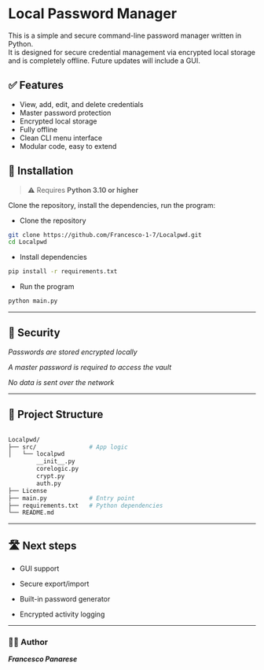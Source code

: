 # Local Password Manager

This is a simple and secure command-line password manager written in Python.  
It is designed for secure credential management via encrypted local storage and is completely offline.
Future updates will include a GUI.

## ✅ Features

- View, add, edit, and delete credentials
- Master password protection
- Encrypted local storage
- Fully offline
- Clean CLI menu interface
- Modular code, easy to extend

## 🚀 Installation

> ⚠️ Requires **Python 3.10 or higher**

Clone the repository, install the dependencies, run the program:

- Clone the repository

```bash
git clone https://github.com/Francesco-1-7/Localpwd.git
cd Localpwd
```
- Install dependencies 

```bash
pip install -r requirements.txt
```

- Run the program

```bash
python main.py
```
---
## 🔐 Security
*Passwords are stored encrypted locally*

*A master password is required to access the vault*

*No data is sent over the network*

---
## 📁 Project Structure
```bash

Localpwd/
├── src/               # App logic
│   └── localpwd
        __init__.py
        corelogic.py
        crypt.py
        auth.py 
├── License            
├── main.py            # Entry point
├── requirements.txt   # Python dependencies
└── README.md
```
---
## 🛣️ Next steps
- GUI support

- Secure export/import

- Built-in password generator

- Encrypted activity logging

---

### 👨‍💻 Author
***Francesco Panarese***
